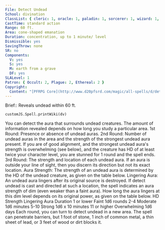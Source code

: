 ```yaml
---
File: Detect Undead
School: divination
ClassList: { cleric: 1, oracle: 1, paladin: 1, sorcerer: 1, wizard: 1, alchemist: 1, inquisitor: 1, shaman: 1, psychic: 1, mesmerist: 1, spiritualist: 1, medium: 1 }
CastTime: standard action
Range: 60 ft.
Area: cone-shaped emanation
Duration: concentration, up to 1 minute/ level
Dismissible: yes
SavingThrow: none
SR: no
Components:
  V: yes
  S: yes
  M: earth from a grave
  DF: yes
SLALevel: 1
Patron: { Occult: 2, Plague: 2, Ethereal: 2 }
Copyright:
  Content: "[PFRPG Core](http://www.d20pfsrd.com/magic/all-spells/d/detect-undead)"
---
```

Brief:: Reveals undead within 60 ft.

```dataviewjs
customJS.Spell.printWiki(dv)
```

You can detect the aura that surrounds undead creatures. The amount of information revealed depends on how long you study a particular area. 1st Round: Presence or absence of undead auras. 2nd Round: Number of undead auras in the area and the strength of the strongest undead aura present. If you are of good alignment, and the strongest undead aura's strength is overwhelming (see below), and the creature has HD of at least twice your character level, you are stunned for 1 round and the spell ends. 3rd Round: The strength and location of each undead aura. If an aura is outside your line of sight, then you discern its direction but not its exact location. Aura Strength: The strength of an undead aura is determined by the HD of the undead creature, as given on the table below. Lingering Aura: An undead aura lingers after its original source is destroyed. If detect undead is cast and directed at such a location, the spell indicates an aura strength of dim (even weaker than a faint aura). How long the aura lingers at this dim level depends on its original power, as given on the table below. HD Strength Lingering Aura Duration 1 or lower Faint 1d6 rounds 2-4 Moderate 1d6 minutes 5-10 Strong 1d6 x 10 minutes 11 or higher Overwhelming 1d6 days  Each round, you can turn to detect undead in a new area. The spell can penetrate barriers, but 1 foot of stone, 1 inch of common metal, a thin sheet of lead, or 3 feet of wood or dirt blocks it.
